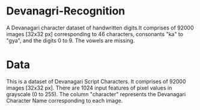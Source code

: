 # Devanagri-Recognition
A Devanagari character dataset of handwritten digits.It comprises of 92000 images [32x32 px] corresponding to 46 characters, consonants "ka" to "gya", and the digits 0 to 9. The vowels are missing.
# Data
This is a dataset of Devanagari Script Characters. It comprises of 92000 images [32x32 px]. There are 1024 input features of pixel values in grayscale (0 to 255). The column "character" represents the Devanagari Character Name corresponding to each image.
